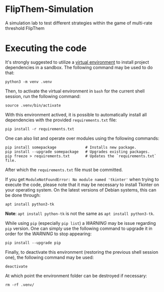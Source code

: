 # FlipThem-Simulation
A simulation lab to test different strategies within the game of multi-rate threshold FlipThem

# Executing the code
It's strongly suggested to utilize a [virtual environment](https://docs.python.org/3/tutorial/venv.html) to install project dependencies in a sandbox. The following command may be used to do that:

```
python3 -m venv .venv
```

Then, to activate the virtual environment in `bash` for the current shell session, run the following command:

```
source .venv/bin/activate
```

With this environment actived, it is possible to automatically install all dependencies with the provided `requirements.txt` file:

```
pip install -r requirements.txt
```

One can also list and operate over modules using the following commands:

```
pip install somepackage             # Installs new package.
pip install --upgrade somepackage   # Upgrades existing packages.
pip freeze > requirements.txt       # Updates the `requirements.txt` file.
```

After which the `requirements.txt` file must be committed.

If you get `ModuleNotFoundError: No module named 'tkinter'` when trying to execute the code, please note that it may be necessary to install Tkinter on your operating system. On the latest versions of Debian systems, this can be done through:

```
apt install python3-tk
```

**Note**: `apt install python-tk` is not the same as `apt install python3-tk`.

While using `pip` (especially `pip list`) a *WARNING* may be issue regarding `pip` version. One can simply use the following command to upgrade it in order for the *WARNING* to stop appearing:

```
pip install --upgrade pip
```

Finally, to deactivate this environment (restoring the previous shell session one), the following command may be used:

```
deactivate
```

At which point the environment folder can be destroyed if necessary:

```
rm -rf .venv/
```
